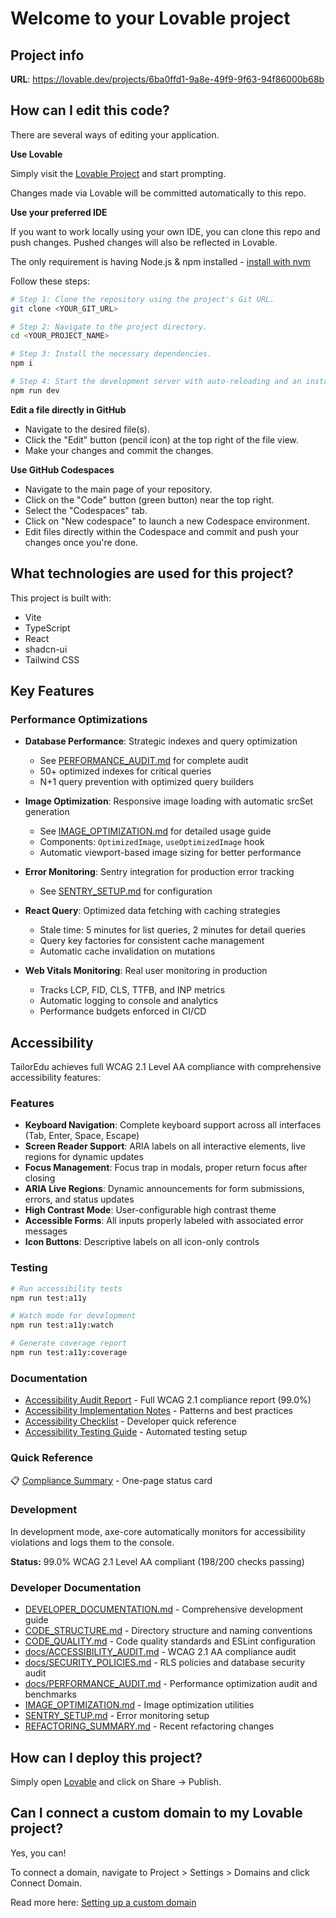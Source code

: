 # Welcome to your Lovable project

## Project info

**URL**: https://lovable.dev/projects/6ba0ffd1-9a8e-49f9-9f63-94f86000b68b

## How can I edit this code?

There are several ways of editing your application.

**Use Lovable**

Simply visit the [Lovable Project](https://lovable.dev/projects/6ba0ffd1-9a8e-49f9-9f63-94f86000b68b) and start prompting.

Changes made via Lovable will be committed automatically to this repo.

**Use your preferred IDE**

If you want to work locally using your own IDE, you can clone this repo and push changes. Pushed changes will also be reflected in Lovable.

The only requirement is having Node.js & npm installed - [install with nvm](https://github.com/nvm-sh/nvm#installing-and-updating)

Follow these steps:

```sh
# Step 1: Clone the repository using the project's Git URL.
git clone <YOUR_GIT_URL>

# Step 2: Navigate to the project directory.
cd <YOUR_PROJECT_NAME>

# Step 3: Install the necessary dependencies.
npm i

# Step 4: Start the development server with auto-reloading and an instant preview.
npm run dev
```

**Edit a file directly in GitHub**

- Navigate to the desired file(s).
- Click the "Edit" button (pencil icon) at the top right of the file view.
- Make your changes and commit the changes.

**Use GitHub Codespaces**

- Navigate to the main page of your repository.
- Click on the "Code" button (green button) near the top right.
- Select the "Codespaces" tab.
- Click on "New codespace" to launch a new Codespace environment.
- Edit files directly within the Codespace and commit and push your changes once you're done.

## What technologies are used for this project?

This project is built with:

- Vite
- TypeScript
- React
- shadcn-ui
- Tailwind CSS

## Key Features

### Performance Optimizations

- **Database Performance**: Strategic indexes and query optimization
  - See [PERFORMANCE_AUDIT.md](docs/PERFORMANCE_AUDIT.md) for complete audit
  - 50+ optimized indexes for critical queries
  - N+1 query prevention with optimized query builders

- **Image Optimization**: Responsive image loading with automatic srcSet generation
  - See [IMAGE_OPTIMIZATION.md](IMAGE_OPTIMIZATION.md) for detailed usage guide
  - Components: `OptimizedImage`, `useOptimizedImage` hook
  - Automatic viewport-based image sizing for better performance

- **Error Monitoring**: Sentry integration for production error tracking
  - See [SENTRY_SETUP.md](SENTRY_SETUP.md) for configuration

- **React Query**: Optimized data fetching with caching strategies
  - Stale time: 5 minutes for list queries, 2 minutes for detail queries
  - Query key factories for consistent cache management
  - Automatic cache invalidation on mutations

- **Web Vitals Monitoring**: Real user monitoring in production
  - Tracks LCP, FID, CLS, TTFB, and INP metrics
  - Automatic logging to console and analytics
  - Performance budgets enforced in CI/CD

## Accessibility

TailorEdu achieves full WCAG 2.1 Level AA compliance with comprehensive accessibility features:

### Features
- **Keyboard Navigation**: Complete keyboard support across all interfaces (Tab, Enter, Space, Escape)
- **Screen Reader Support**: ARIA labels on all interactive elements, live regions for dynamic updates
- **Focus Management**: Focus trap in modals, proper return focus after closing
- **ARIA Live Regions**: Dynamic announcements for form submissions, errors, and status updates
- **High Contrast Mode**: User-configurable high contrast theme
- **Accessible Forms**: All inputs properly labeled with associated error messages
- **Icon Buttons**: Descriptive labels on all icon-only controls

### Testing
```bash
# Run accessibility tests
npm run test:a11y

# Watch mode for development
npm run test:a11y:watch

# Generate coverage report
npm run test:a11y:coverage
```

### Documentation
- [Accessibility Audit Report](docs/ACCESSIBILITY_AUDIT.md) - Full WCAG 2.1 compliance report (99.0%)
- [Accessibility Implementation Notes](docs/ACCESSIBILITY_NOTES.md) - Patterns and best practices
- [Accessibility Checklist](docs/ACCESSIBILITY_CHECKLIST.md) - Developer quick reference
- [Accessibility Testing Guide](src/test/accessibility.test.ts) - Automated testing setup

### Quick Reference
📋 [Compliance Summary](docs/ACCESSIBILITY_COMPLIANCE_SUMMARY.md) - One-page status card

### Development
In development mode, axe-core automatically monitors for accessibility violations and logs them to the console.

**Status:** 99.0% WCAG 2.1 Level AA compliant (198/200 checks passing)

### Developer Documentation

- [DEVELOPER_DOCUMENTATION.md](DEVELOPER_DOCUMENTATION.md) - Comprehensive development guide
- [CODE_STRUCTURE.md](CODE_STRUCTURE.md) - Directory structure and naming conventions
- [CODE_QUALITY.md](CODE_QUALITY.md) - Code quality standards and ESLint configuration
- [docs/ACCESSIBILITY_AUDIT.md](docs/ACCESSIBILITY_AUDIT.md) - WCAG 2.1 AA compliance audit
- [docs/SECURITY_POLICIES.md](docs/SECURITY_POLICIES.md) - RLS policies and database security audit
- [docs/PERFORMANCE_AUDIT.md](docs/PERFORMANCE_AUDIT.md) - Performance optimization audit and benchmarks
- [IMAGE_OPTIMIZATION.md](IMAGE_OPTIMIZATION.md) - Image optimization utilities
- [SENTRY_SETUP.md](SENTRY_SETUP.md) - Error monitoring setup
- [REFACTORING_SUMMARY.md](REFACTORING_SUMMARY.md) - Recent refactoring changes

## How can I deploy this project?

Simply open [Lovable](https://lovable.dev/projects/6ba0ffd1-9a8e-49f9-9f63-94f86000b68b) and click on Share -> Publish.

## Can I connect a custom domain to my Lovable project?

Yes, you can!

To connect a domain, navigate to Project > Settings > Domains and click Connect Domain.

Read more here: [Setting up a custom domain](https://docs.lovable.dev/tips-tricks/custom-domain#step-by-step-guide)
